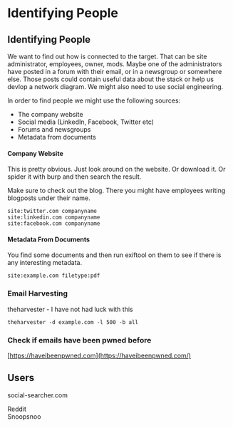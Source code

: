 # Identifying People

## Identifying People <a id="identifying-people"></a>

We want to find out how is connected to the target. That can be site administrator, employees, owner, mods. Maybe one of the administrators have posted in a forum with their email, or in a newsgroup or somewhere else. Those posts could contain useful data about the stack or help us devlop a network diagram. We might also need to use social engineering.

In order to find people we might use the following sources:

* The company website
* Social media \(LinkedIn, Facebook, Twitter etc\)
* Forums and newsgroups
* Metadata from documents

#### Company Website <a id="company-website"></a>

This is pretty obvious. Just look around on the website. Or download it. Or spider it with burp and then search the result.

Make sure to check out the blog. There you might have employees writing blogposts under their name.

```text
site:twitter.com companyname
site:linkedin.com companyname
site:facebook.com companyname
```

#### Metadata From Documents <a id="metadata-from-documents"></a>

You find some documents and then run exiftool on them to see if there is any interesting metadata.

```text
site:example.com filetype:pdf
```

### Email Harvesting <a id="email-harvesting"></a>

theharvester - I have not had luck with this

```text
theharvester -d example.com -l 500 -b all
```

### Check if emails have been pwned before <a id="check-if-emails-have-been-pwned-before"></a>

[https://haveibeenpwned.com](https://haveibeenpwned.com/)

## Users <a id="users"></a>

social-searcher.com

Reddit  
Snoopsnoo

